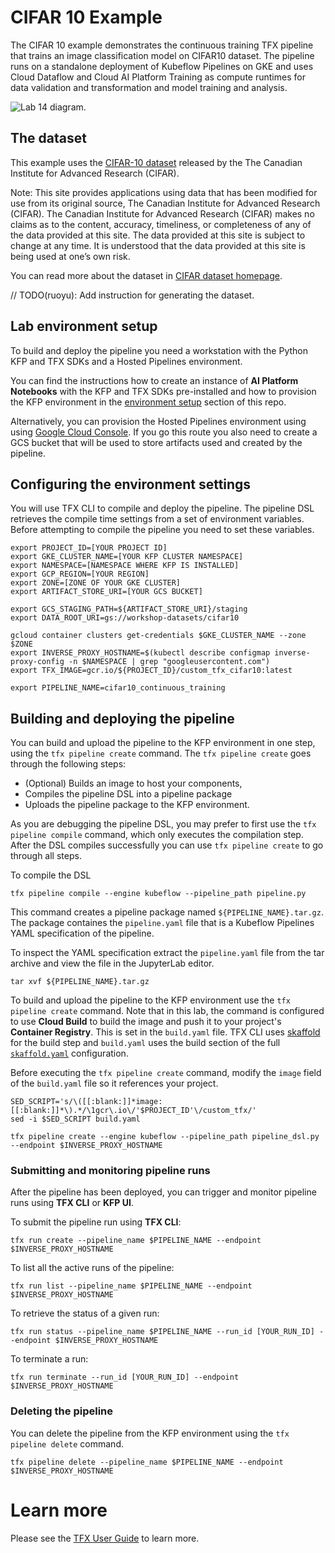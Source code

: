# CIFAR 10 Example

The CIFAR 10 example demonstrates the continuous training TFX pipeline that trains an image classification model on CIFAR10 dataset. The pipeline runs on a standalone deployment of Kubeflow Pipelines on GKE and uses Cloud Dataflow and Cloud AI Platform Training as compute runtimes for data validation and transformation and model training and analysis. 

![Lab 14 diagram](/images/lab-14-diagram.png).



## The dataset

This example uses the
[CIFAR-10 dataset](https://www.cs.toronto.edu/~kriz/cifar.html) released by the
The Canadian Institute for Advanced Research (CIFAR).

Note: This site provides applications using data that has been modified for use
from its original source, The Canadian Institute for Advanced Research (CIFAR).
The Canadian Institute for Advanced Research (CIFAR) makes no claims as to the
content, accuracy, timeliness, or completeness of any of the data provided at
this site. The data provided at this site is subject to change at any time. It
is understood that the data provided at this site is being used at one’s own
risk.

You can read more about the dataset in
[CIFAR dataset homepage](https://www.cs.toronto.edu/~kriz/cifar.html).

// TODO(ruoyu): Add instruction for generating the dataset.

## Lab environment setup
To build and deploy the pipeline you need a workstation with the Python KFP and TFX SDKs and a Hosted Pipelines environment. 

You can find the instructions how to create an instance of **AI Platform Notebooks** with the KFP and TFX SDKs pre-installed and how to provision the KFP environment in the [environment setup](../../environment-setup) section of this repo.

Alternatively, you can provision the Hosted Pipelines environment using  using [Google Cloud Console](https://console.cloud.google.com/ai-platform/pipelines/clusters). If you go this route you also need to create a GCS bucket that will be used to store artifacts used and created by the pipeline.



## Configuring the environment settings
You will use TFX CLI to compile and deploy the pipeline. The pipeline DSL retrieves the compile time settings from a set of environment variables. Before attempting to compile the pipeline you need to set these variables. 


```
export PROJECT_ID=[YOUR PROJECT ID]
export GKE_CLUSTER_NAME=[YOUR KFP CLUSTER NAMESPACE]
export NAMESPACE=[NAMESPACE WHERE KFP IS INSTALLED]
export GCP_REGION=[YOUR REGION]
export ZONE=[ZONE OF YOUR GKE CLUSTER]
export ARTIFACT_STORE_URI=[YOUR GCS BUCKET]

export GCS_STAGING_PATH=${ARTIFACT_STORE_URI}/staging
export DATA_ROOT_URI=gs://workshop-datasets/cifar10

gcloud container clusters get-credentials $GKE_CLUSTER_NAME --zone $ZONE
export INVERSE_PROXY_HOSTNAME=$(kubectl describe configmap inverse-proxy-config -n $NAMESPACE | grep "googleusercontent.com")
export TFX_IMAGE=gcr.io/${PROJECT_ID}/custom_tfx_cifar10:latest

export PIPELINE_NAME=cifar10_continuous_training

```


## Building and deploying the pipeline

You can build and upload the pipeline to the KFP environment in one step, using the `tfx pipeline create` command. The `tfx pipeline create` goes through the following steps:
- (Optional) Builds an image to host your components, 
- Compiles the pipeline DSL into a pipeline package 
- Uploads the pipeline package to the KFP environment.

As you are debugging the pipeline DSL, you may prefer to first use the `tfx pipeline compile` command, which only executes the compilation step. After the DSL compiles successfully you can use `tfx pipeline create` to go through all steps.

To compile the DSL
```
tfx pipeline compile --engine kubeflow --pipeline_path pipeline.py
```
This command creates a pipeline package named `${PIPELINE_NAME}.tar.gz`. The package containes the `pipeline.yaml` file that is a Kubeflow Pipelines YAML specification of the pipeline. 

To inspect the YAML specification extract the `pipeline.yaml` file from the tar archive and view the file in the JupyterLab editor.
```
tar xvf ${PIPELINE_NAME}.tar.gz
```

To build and upload the pipeline to the KFP environment use the `tfx pipeline create` command. Note that in this lab, the command is configured to use **Cloud Build** to build the image and push it to your project's **Container Registry**. This is set in the `build.yaml` file. TFX CLI uses [skaffold](https://skaffold.dev/) for the build step and `build.yaml` uses the build section of the full [`skaffold.yaml`](https://skaffold.dev/docs/design/config/) configuration.

Before executing the `tfx pipeline create` command, modify the `image` field of the `build.yaml` file so it references your project. 
```
SED_SCRIPT='s/\([[:blank:]]*image:[[:blank:]]*\).*/\1gcr\.io\/'$PROJECT_ID'\/custom_tfx/'
sed -i $SED_SCRIPT build.yaml
```

```
tfx pipeline create --engine kubeflow --pipeline_path pipeline_dsl.py --endpoint $INVERSE_PROXY_HOSTNAME
```



### Submitting and monitoring pipeline runs

After the pipeline has been deployed, you can trigger and monitor pipeline runs using **TFX CLI** or **KFP UI**.

To submit the pipeline run using **TFX CLI**:
```
tfx run create --pipeline_name $PIPELINE_NAME --endpoint $INVERSE_PROXY_HOSTNAME
```

To list all the active runs of the pipeline:
```
tfx run list --pipeline_name $PIPELINE_NAME --endpoint $INVERSE_PROXY_HOSTNAME
```

To retrieve the status of a given run:
```
tfx run status --pipeline_name $PIPELINE_NAME --run_id [YOUR_RUN_ID] --endpoint $INVERSE_PROXY_HOSTNAME
```
 To terminate a run:
 ```
 tfx run terminate --run_id [YOUR_RUN_ID] --endpoint $INVERSE_PROXY_HOSTNAME
 ```
### Deleting the pipeline
You can delete the pipeline from the KFP environment using the `tfx pipeline delete` command.
```
tfx pipeline delete --pipeline_name $PIPELINE_NAME --endpoint $INVERSE_PROXY_HOSTNAME
```

# Learn more

Please see the
[TFX User Guide](https://github.com/tensorflow/tfx/blob/master/docs/guide/index.md)
to learn more.
